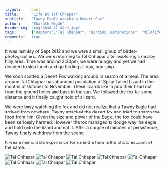 ```yaml
---
layout:     post
title:      "Life at Tal Chhapar"
subtitle:   "Tawny Eagle atacking Desert Fox"
author:     "Bharath Hegde"
header-img: "img/2015-07-22/4.jpg"
tags:		["Raptors","Tal Chappar", "Birding Destinations", "Wildlife Destinations"]
comments:   true
---
```


<p>It was last day of Sept 2012 and we were a small group of birder-photographers. We were returning to Tal Chhapar after exploring a nearby hilly area. Time was around 2:30pm, we were hungry and yet we had decided to skip lunch and go birding all day, non-stop.</p>

<p>We soon spotted a Desert Fox walking around in search of a meal. The area around Tal Chhapar has abundant population of Spiny Tailed Lizard in the months of October to November. These lizards like to pop their head out from the ground holes and bask in the sun. We followed the fox for some distance and it finally caught hold of a lizard.</p>

<p>We were busy watching the fox and did not realize that a Tawny Eagle had arrived from nowhere. Tawny attacked the desert fox and tried to snatch the food from him. Given the size and power of the Eagle, the fox could have been seriously harmed. However the fox managed to dodge way the eagle and hold onto the lizard and eat it. After a couple of minutes of persistence, Tawny finally withdrew from the scene.</p>

<p>It was a memorable experience for us and a here is the photo account of the same.</p>


<img src="{{ site.baseurl}}/img/2015-07-22/1.jpg" alt="Tal Chhapar">

<img src="{{ site.baseurl}}/img/2015-07-22/2.jpg" alt="Tal Chhapar">

<img src="{{ site.baseurl}}/img/2015-07-22/3.jpg" alt="Tal Chhapar">

<img src="{{ site.baseurl}}/img/2015-07-22/4.jpg" alt="Tal Chhapar">

<img src="{{ site.baseurl}}/img/2015-07-22/5.jpg" alt="Tal Chhapar">

<img src="{{ site.baseurl}}/img/2015-07-22/6.jpg" alt="Tal Chhapar">

<img src="{{ site.baseurl}}/img/2015-07-22/7.jpg" alt="Tal Chhapar">

<img src="{{ site.baseurl}}/img/2015-07-22/8.jpg" alt="Tal Chhapar">